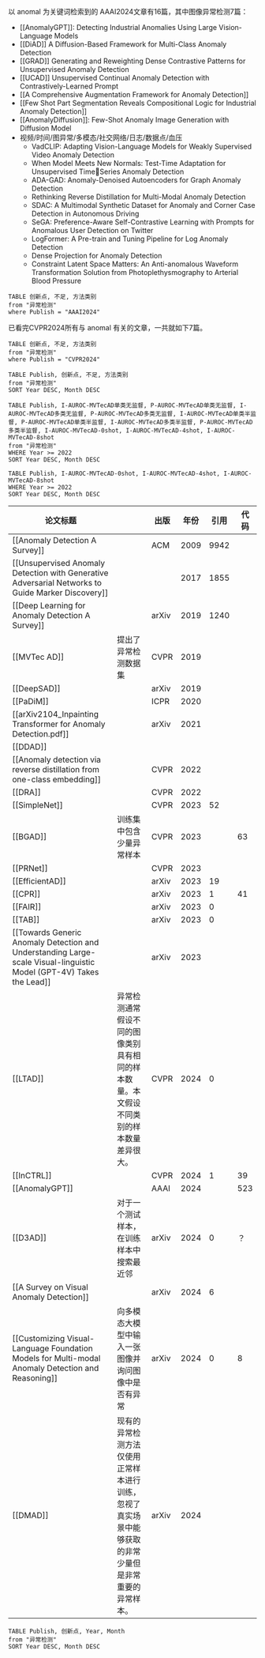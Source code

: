 以 anomal 为关键词检索到的 AAAI2024文章有16篇，其中图像异常检测7篇：
- [[AnomalyGPT]]: Detecting Industrial Anomalies Using Large Vision-Language Models
- [[DiAD]] A Diffusion-Based Framework for Multi-Class Anomaly Detection
- [[GRAD]] Generating and Reweighting Dense Contrastive Patterns for Unsupervised Anomaly Detection
- [[UCAD]] Unsupervised Continual Anomaly Detection with Contrastively-Learned Prompt
- [[A Comprehensive Augmentation Framework for Anomaly Detection]]
- [[Few Shot Part Segmentation Reveals Compositional Logic for Industrial Anomaly Detection]]
- [[AnomalyDiffusion]]: Few-Shot Anomaly Image Generation with Diffusion Model
- 视频/时间/图异常/多模态/社交网络/日志/数据点/血压
	- VadCLIP: Adapting Vision-Language Models for Weakly Supervised Video Anomaly Detection
	- When Model Meets New Normals: Test-Time Adaptation for Unsupervised TimeSeries Anomaly Detection
	- ADA-GAD: Anomaly-Denoised Autoencoders for Graph Anomaly Detection
	- Rethinking Reverse Distillation for Multi-Modal Anomaly Detection
	- SDAC: A Multimodal Synthetic Dataset for Anomaly and Corner Case Detection in Autonomous Driving
	- SeGA: Preference-Aware Self-Contrastive Learning with Prompts for Anomalous User Detection on Twitter
	- LogFormer: A Pre-train and Tuning Pipeline for Log Anomaly Detection
	- Dense Projection for Anomaly Detection
	- Constraint Latent Space Matters: An Anti-anomalous Waveform Transformation Solution from Photoplethysmography to Arterial Blood Pressure
```dataview
TABLE 创新点, 不足, 方法类别
from "异常检测"
where Publish = "AAAI2024"
```

已看完CVPR2024所有与 anomal 有关的文章，一共就如下7篇。
```dataview
TABLE 创新点, 不足, 方法类别
from "异常检测"
where Publish = "CVPR2024"
```

```dataview
TABLE Publish, 创新点, 不足, 方法类别
from "异常检测"
SORT Year DESC, Month DESC
```

```dataview
TABLE Publish, I-AUROC-MVTecAD单类无监督, P-AUROC-MVTecAD单类无监督, I-AUROC-MVTecAD多类无监督, P-AUROC-MVTecAD多类无监督, I-AUROC-MVTecAD单类半监督, P-AUROC-MVTecAD单类半监督, I-AUROC-MVTecAD多类半监督, P-AUROC-MVTecAD多类半监督, I-AUROC-MVTecAD-0shot, I-AUROC-MVTecAD-4shot, I-AUROC-MVTecAD-8shot
from "异常检测"
WHERE Year >= 2022
SORT Year DESC, Month DESC
```

```dataview
TABLE Publish, I-AUROC-MVTecAD-0shot, I-AUROC-MVTecAD-4shot, I-AUROC-MVTecAD-8shot
WHERE Year >= 2022
SORT Year DESC, Month DESC
```

| 论文标题                                                                                                                |                                                    | 出版    | 年份   | 引用   | 代码  |
| ------------------------------------------------------------------------------------------------------------------- | -------------------------------------------------- | ----- | ---- | ---- | --- |
| [[Anomaly Detection A Survey]]                                                                                      |                                                    | ACM   | 2009 | 9942 |     |
| [[Unsupervised Anomaly Detection with Generative Adversarial Networks to Guide Marker Discovery]]                   |                                                    |       | 2017 | 1855 |     |
| [[Deep Learning for Anomaly Detection A Survey]]                                                                    |                                                    | arXiv | 2019 | 1240 |     |
| [[MVTec AD]]                                                                                                        | 提出了异常检测数据集                                         | CVPR  | 2019 |      |     |
| [[DeepSAD]]                                                                                                         |                                                    | arXiv | 2019 |      |     |
| [[PaDiM]]                                                                                                           |                                                    | ICPR  | 2020 |      |     |
| [[arXiv2104_Inpainting Transformer for Anomaly Detection.pdf]]                                                      |                                                    | arXiv | 2021 |      |     |
| [[DDAD]]                                                                                                            |                                                    |       |      |      |     |
| [[Anomaly detection via reverse distillation from one-class embedding]]                                             |                                                    | CVPR  | 2022 |      |     |
| [[DRA]]                                                                                                             |                                                    | CVPR  | 2022 |      |     |
| [[SimpleNet]]                                                                                                       |                                                    | CVPR  | 2023 | 52   |     |
| [[BGAD]]                                                                                                            | 训练集中包含少量异常样本                                       | CVPR  | 2023 |      | 63  |
| [[PRNet]]                                                                                                           |                                                    | CVPR  | 2023 |      |     |
| [[EfficientAD]]                                                                                                     |                                                    | arXiv | 2023 | 19   |     |
| [[CPR]]                                                                                                             |                                                    | arXiv | 2023 | 1    | 41  |
| [[FAIR]]                                                                                                            |                                                    | arXiv | 2023 | 0    |     |
| [[TAB]]                                                                                                             |                                                    | arXiv | 2023 | 0    |     |
| [[Towards Generic Anomaly Detection and Understanding Large-scale Visual-linguistic Model (GPT-4V) Takes the Lead]] |                                                    | arXiv | 2023 |      |     |
| [[LTAD]]                                                                                                            | 异常检测通常假设不同的图像类别具有相同的样本数量。本文假设不同类别的样本数量差异很大。        | CVPR  | 2024 | 0    |     |
| [[InCTRL]]                                                                                                          |                                                    | CVPR  | 2024 | 1    | 39  |
| [[AnomalyGPT]]                                                                                                      |                                                    | AAAI  | 2024 |      | 523 |
| [[D3AD]]                                                                                                            | 对于一个测试样本，在训练样本中搜索最近邻                               | arXiv | 2024 | 0    | ？   |
| [[A Survey on Visual Anomaly Detection]]                                                                            |                                                    | arXiv | 2024 | 6    |     |
| [[Customizing Visual-Language Foundation Models for Multi-modal Anomaly Detection and Reasoning]]                   | 向多模态大模型中输入一张图像并询问图像中是否有异常                          | arXiv | 2024 | 0    | 8   |
| [[DMAD]]                                                                                                            | 现有的异常检测方法仅使用正常样本进行训练，忽视了真实场景中能够获取的非常少量但是非常重要的异常样本。 | arXiv | 2024 |      |     |
```dataview
TABLE Publish, 创新点, Year, Month
from "异常检测"
SORT Year DESC, Month DESC
```
